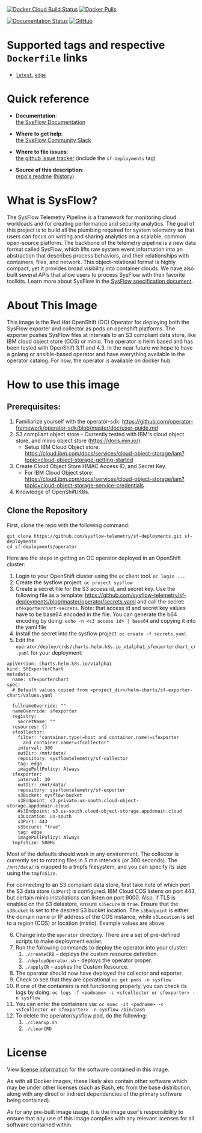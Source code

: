 [![Docker Cloud Build Status](https://img.shields.io/docker/cloud/build/sysflowtelemetry/oc-operator)](https://hub.docker.com/r/sysflowtelemetry/oc-operator/builds)
[![Docker Pulls](https://img.shields.io/docker/pulls/sysflowtelemetry/oc-operator)](https://hub.docker.com/r/sysflowtelemetry/oc-operator)
<!--![GitHub tag (latest by date)](https://img.shields.io/github/v/tag/sysflow-telemetry/sf-deployments)-->
[![Documentation Status](https://readthedocs.org/projects/sysflow/badge/?version=latest)](https://sysflow.readthedocs.io/en/latest/?badge=latest)
[![GitHub](https://img.shields.io/github/license/sysflow-telemetry/operator)](https://github.com/sysflow-telemetry/sf-deployments/blob/master/operator/LICENSE.md)

# Supported tags and respective `Dockerfile` links

-	[`latest`](https://github.com/sysflow-telemetry/sf-deployments/blob/master/operator/build/Dockerfile), [`edge`](https://github.com/sysflow-telemetry/sf-deployments/blob/dev/operator/build/Dockerfile)

# Quick reference

-	**Documentation**:  
	[the SysFlow Documentation](https://sysflow.readthedocs.io)
  
-	**Where to get help**:  
	[the SysFlow Community Slack](https://join.slack.com/t/sysflow-telemetry/shared_invite/enQtODA5OTA3NjE0MTAzLTlkMGJlZDQzYTc3MzhjMzUwNDExNmYyNWY0NWIwODNjYmRhYWEwNGU0ZmFkNGQ2NzVmYjYxMWFjYTM1MzA5YWQ)

-	**Where to file issues**:  
	[the github issue tracker](https://github.com/sysflow-telemetry/sf-docs/issues) (include the `sf-deployments` tag)

-	**Source of this description**:  
	[repo's readme](https://github.com/sysflow-telemetry/sf-deployments/edit/master/operator/README.md) ([history](https://github.com/sysflow-telemetry/sf-deployments/commits/master/operator))

# What is SysFlow?

The SysFlow Telemetry Pipeline is a framework for monitoring cloud workloads and for creating performance and security analytics. The goal of this project is to build all the plumbing required for system telemetry so that users can focus on writing and sharing analytics on a scalable, common open-source platform. The backbone of the telemetry pipeline is a new data format called SysFlow, which lifts raw system event information into an abstraction that describes process behaviors, and their relationships with containers, files, and network. This object-relational format is highly compact, yet it provides broad visibility into container clouds. We have also built several APIs that allow users to process SysFlow with their favorite toolkits. Learn more about SysFlow in the [SysFlow specification document](https://sysflow.readthedocs.io/en/latest/spec.html).

# About This Image

This image is the Red Hat OpenShift (OC) Operator for deploying both the SysFlow exporter and collector as pods on openshift platforms.  The exporter pushes SysFlow files at intervals to an S3 compliant data store, like IBM cloud object store (COS) or minio.   The operator is helm based and has been tested with OpenShift 3.11 and 4.3. 
In the near future we hope to have a golang or ansible-based operator and have everything available in the operator catalog.  For now, the operator is available on docker hub.

# How to use this image

## Prerequisites:

1. Familiarize yourself with the operator-sdk:  https://github.com/operator-framework/operator-sdk/blob/master/doc/user-guide.md
2. S3 compliant object store - Currently tested with IBM's cloud object store, and minio object store (https://docs.min.io/). 
    * Setup IBM Cloud Object store: https://cloud.ibm.com/docs/services/cloud-object-storage/iam?topic=cloud-object-storage-getting-started
3. Create Cloud Object Store HMAC Access ID, and Secret Key.
    * For IBM Cloud Object store: https://cloud.ibm.com/docs/services/cloud-object-storage/iam?topic=cloud-object-storage-service-credentials
4. Knowledge of OpenShift/K8s.

## Clone the Repository

First, clone the repo with the following command:
```
git clone https://github.com/sysflow-telemetry/sf-deployments.git sf-deployments
cd sf-deployments/operator
```
Here are the steps in getting an OC operator deployed in an OpenShift cluster:

1. Login to your OpenShift cluster using the `oc` client tool. `oc login ...`
2. Create the sysflow project: `oc project sysflow`
3. Create a secret file for the S3 access id, and secret key.  Use the following file as a template: https://github.com/sysflow-telemetry/sf-deployments/blob/master/operator/secrets.yaml and call the secret: `sfexporterchart-secrets`. 
   Note: that access id and secret key values have to be base64 encoded in the file. You can generate the b64 encoding by doing:  `echo -n <s3 access id> | base64` and copying it into the yaml file
4. Install the secret into the sysflow project: `oc create -f secrets.yaml`
5. Edit the `operator/deploy/crds/charts.helm.k8s.io_v1alpha1_sfexporterchart_cr.yaml` for your deployment:


```
apiVersion: charts.helm.k8s.io/v1alpha1
kind: SfExporterChart
metadata:
  name: sfexporterchart
spec:
  # Default values copied from <project_dir>/helm-charts/sf-exporter-chart/values.yaml
  
  fullnameOverride: ""
  nameOverride: sfexporter
  registry:
    secretName: ""
  resources: {}
  sfcollector:
    filter: "container.type!=host and container.name!=sfexporter
      and container.name!=sfcollector"
    interval: 300
    outDir: /mnt/data/
    repository: sysflowtelemetry/sf-collector
    tag: edge
    imagePullPolicy: Always
  sfexporter:
    interval: 30
    outDir: /mnt/data/
    repository: sysflowtelemetry/sf-exporter
    s3Bucket: sysflow-bucket
    s3Endpoint: s3.private.us-south.cloud-object-storage.appdomain.cloud
    #s3Endpoint: s3.us-south.cloud-object-storage.appdomain.cloud
    s3Location: us-south
    s3Port: 443
    s3Secure: "true"
    tag: edge
    imagePullPolicy: Always
  tmpfsSize: 500Mi
```

Most of the defaults should work in any environment.  The collector is
currently set to rotating files in 5 min intervals (or 300 seconds).   The `/mnt/data/` is mapped to a tmpfs filesystem, and you can specify its size using the `tmpfsSize`.  

For connecting to an S3 compliant data store, first take note of which port the S3 data store (`s3Port`) is configured.  IBM Cloud COS listens on port 443, but certain minio installations can listen on 
port 9000.  Also, if TLS is enabled on the S3 datastore, ensure `s3Secure` is `true`.  Ensure that the `s3Bucket` is set to the desired S3 bucket location.   The `s3Endpoint`  is either the domain name or IP
address of the COS instance, while `s3Location` is set to a region (COS) or location (minio).  Example values are above.

6. Change into the `operator` directory.  There are a set of pre-defined scripts to make deployment easier.
7.  Run the following commands to deploy the operator into your cluster:
    1. `./createCRD` -  deploys the custom resource definition.
    2. `./deployOperator.sh` - deploys the operator proper.
    3. `./applyCR` - applies the Custom Resource.
8. The operator should now have deployed the collector and exporter.
9. Check to see that they are operational `oc get pods -n sysflow`
10. If one of the containers is not functioning properly, you can check its logs by doing: `oc logs -f <podname> -c <sfcollector or sfexporter> -n sysflow` 
11. You can enter the containers via: `oc exec -it <podname> -c <sfcollector or sfexporter> -n sysflow /bin/bash` 
12. To delete the operator/sysflow pod, do the following:
    1. `./cleanup.sh`
    2. `./clearCRD`

# License

View [license information](https://github.com/sysflow-telemetry/sf-deployments/tree/master/operator/LICENSE.md) for the software contained in this image.

As with all Docker images, these likely also contain other software which may be under other licenses (such as Bash, etc from the base distribution, along with any direct or indirect dependencies of the primary software being contained).

As for any pre-built image usage, it is the image user's responsibility to ensure that any use of this image complies with any relevant licenses for all software contained within.
